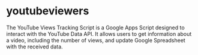 # youtubeviewers
The YouTube Views Tracking Script is a Google Apps Script designed to interact with the YouTube Data API. It allows users to get information about a video, including the number of views, and update Google Spreadsheet with the received data.
